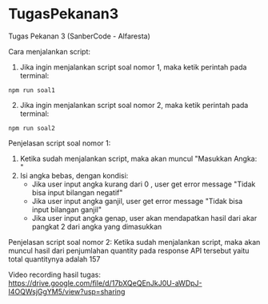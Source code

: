 # TugasPekanan3
Tugas Pekanan 3 (SanberCode - Alfaresta)

Cara menjalankan script:
1. Jika ingin menjalankan script soal nomor 1, maka ketik perintah pada terminal:
```
npm run soal1
```
2. Jika ingin menjalankan script soal nomor 2, maka ketik perintah pada terminal:
```
npm run soal2
```

Penjelasan script soal nomor 1:
1. Ketika sudah menjalankan script, maka akan muncul "Masukkan Angka: "
2. Isi angka bebas, dengan kondisi:
    - Jika user input angka kurang dari 0 , user get error message "Tidak bisa input bilangan negatif" 
    - Jika user input angka ganjil, user get error message "Tidak bisa input bilangan ganjil"
    - Jika user input angka genap, user akan mendapatkan hasil dari akar pangkat 2 dari angka yang dimasukkan

Penjelasan script soal nomor 2:
Ketika sudah menjalankan script, maka akan muncul hasil dari penjumlahan quantity pada response API tersebut yaitu total quantitynya adalah 157

Video recording hasil tugas: https://drive.google.com/file/d/17bXQeQEnJkJ0U-aWDpJ-I4OQWsjGgYM5/view?usp=sharing